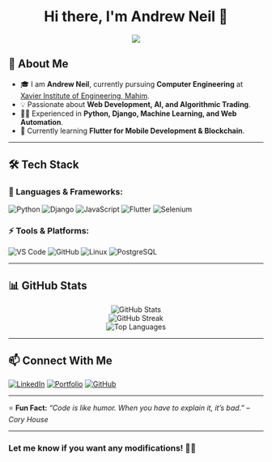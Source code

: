 <h1 align="center">Hi there, I'm Andrew Neil 👋</h1>

<p align="center">
  <img src="https://readme-typing-svg.herokuapp.com?font=Fira+Code&weight=600&size=22&pause=1000&color=blue&center=true&vCenter=true&width=550&lines=Computer+Engineering+Student;Passionate+About+AI+%26+Web+Development;Python+Enthusiast+🚀" />
</p>

## 🚀 About Me
- 🎓 I am **Andrew Neil**, currently pursuing **Computer Engineering** at [Xavier Institute of Engineering, Mahim](https://www.xavier.ac.in/).
- 💡 Passionate about **Web Development, AI, and Algorithmic Trading**.
- 👨‍💻 Experienced in **Python, Django, Machine Learning, and Web Automation**.
- 🎯 Currently learning **Flutter for Mobile Development & Blockchain**.

---

## 🛠️ Tech Stack
### 🚀 Languages & Frameworks:
![Python](https://img.shields.io/badge/Python-3776AB?style=for-the-badge&logo=python&logoColor=white)
![Django](https://img.shields.io/badge/Django-092E20?style=for-the-badge&logo=django&logoColor=white)
![JavaScript](https://img.shields.io/badge/JavaScript-F7DF1E?style=for-the-badge&logo=javascript&logoColor=black)
![Flutter](https://img.shields.io/badge/Flutter-02569B?style=for-the-badge&logo=flutter&logoColor=white)
![Selenium](https://img.shields.io/badge/Selenium-43B02A?style=for-the-badge&logo=selenium&logoColor=white)

### ⚡ Tools & Platforms:
![VS Code](https://img.shields.io/badge/VS%20Code-007ACC?style=for-the-badge&logo=visual-studio-code&logoColor=white)
![GitHub](https://img.shields.io/badge/GitHub-181717?style=for-the-badge&logo=github&logoColor=white)
![Linux](https://img.shields.io/badge/Linux-FCC624?style=for-the-badge&logo=linux&logoColor=black)
![PostgreSQL](https://img.shields.io/badge/PostgreSQL-336791?style=for-the-badge&logo=postgresql&logoColor=white)

---

## 📊 GitHub Stats
<p align="center">
  <img src="https://github-readme-stats.vercel.app/api?username=smmsa1912&show_icons=true&theme=tokyonight" alt="GitHub Stats" />
  <br>
  <img src="https://github-readme-streak-stats.herokuapp.com/?user=smmsa1912&theme=tokyonight" alt="GitHub Streak" />
  <br>
  <img src="https://github-readme-stats.vercel.app/api/top-langs/?username=smmsa1912&layout=compact&theme=tokyonight" alt="Top Languages" />
</p>

---

## 📫 Connect With Me  
[![LinkedIn](https://img.shields.io/badge/LinkedIn-0A66C2?style=for-the-badge&logo=linkedin&logoColor=white)](https://www.linkedin.com/in/your-profile)
[![Portfolio](https://img.shields.io/badge/Portfolio-FF5722?style=for-the-badge&logo=web&logoColor=white)](https://your-portfolio.com)
[![GitHub](https://img.shields.io/badge/GitHub-181717?style=for-the-badge&logo=github&logoColor=white)](https://github.com/smmsa1912)

---
⭐ **Fun Fact:** *“Code is like humor. When you have to explain it, it’s bad.” – Cory House*

---

### Let me know if you want any modifications! 🚀🔥  
